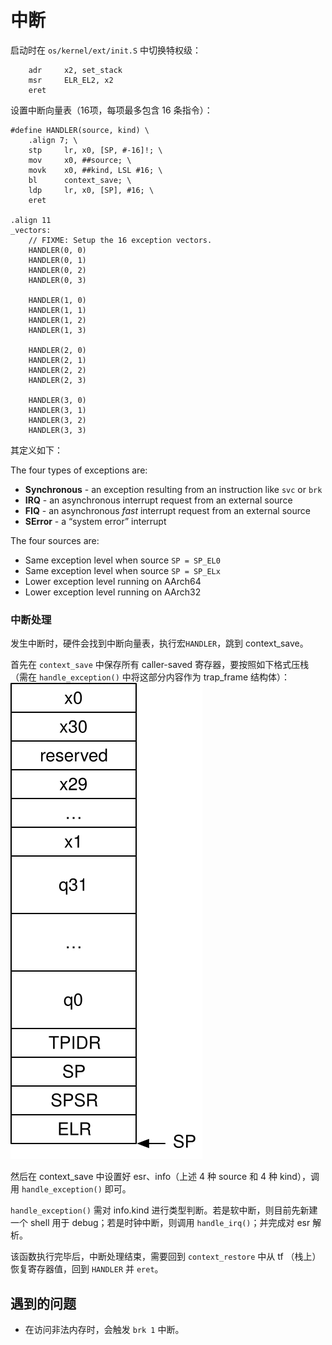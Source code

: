 # 中断

启动时在 `os/kernel/ext/init.S` 中切换特权级：

```assembly
    adr     x2, set_stack
    msr     ELR_EL2, x2
    eret
```

设置中断向量表（16项，每项最多包含 16 条指令）：

```assembly
#define HANDLER(source, kind) \
    .align 7; \
    stp     lr, x0, [SP, #-16]!; \
    mov     x0, ##source; \
    movk    x0, ##kind, LSL #16; \
    bl      context_save; \
    ldp     lr, x0, [SP], #16; \
    eret

.align 11
_vectors:
    // FIXME: Setup the 16 exception vectors.
    HANDLER(0, 0)
    HANDLER(0, 1)
    HANDLER(0, 2)
    HANDLER(0, 3)

    HANDLER(1, 0)
    HANDLER(1, 1)
    HANDLER(1, 2)
    HANDLER(1, 3)
    
    HANDLER(2, 0)
    HANDLER(2, 1)
    HANDLER(2, 2)
    HANDLER(2, 3)
    
    HANDLER(3, 0)
    HANDLER(3, 1)
    HANDLER(3, 2)
    HANDLER(3, 3)
```

其定义如下：

The four types of exceptions are:

- **Synchronous** - an exception resulting from an instruction like `svc` or `brk`
- **IRQ** - an asynchronous interrupt request from an external source
- **FIQ** - an asynchronous *fast* interrupt request from an external source
- **SError** - a “system error” interrupt

The four sources are:

- Same exception level when source `SP = SP_EL0`
- Same exception level when source `SP = SP_ELx`
- Lower exception level running on AArch64
- Lower exception level running on AArch32

### 中断处理

发生中断时，硬件会找到中断向量表，执行宏`HANDLER`，跳到 context_save。

首先在 `context_save` 中保存所有 caller-saved 寄存器，要按照如下格式压栈（需在 	`handle_exception()` 中将这部分内容作为 trap_frame 结构体）：
![trap-frame](./trap-frame.svg)

然后在 context_save 中设置好 esr、info（上述 4 种 source 和 4 种 kind），调用 `handle_exception()` 即可。

`handle_exception()` 需对 info.kind 进行类型判断。若是软中断，则目前先新建一个 shell 用于 debug；若是时钟中断，则调用 `handle_irq()`；并完成对 esr 解析。

该函数执行完毕后，中断处理结束，需要回到 `context_restore` 中从 tf （栈上）恢复寄存器值，回到 `HANDLER` 并 `eret`。



## 遇到的问题

- 在访问非法内存时，会触发 `brk 1` 中断。

